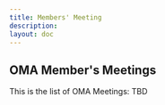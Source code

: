 ```yaml
---
title: Members' Meeting
description:
layout: doc
---
```


## OMA Member's Meetings
This is the list of OMA Meetings:
TBD
